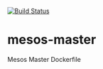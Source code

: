 [![Build Status](https://travis-ci.org/mesos-dockerized/master-dockerfile.svg?branch=master)](https://travis-ci.org/mesos-dockerized/master-dockerfile)

# mesos-master
Mesos Master Dockerfile

